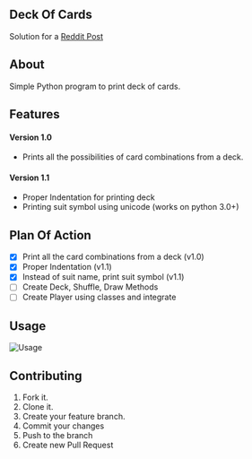 ## Deck Of Cards
Solution for a [Reddit Post](https://www.reddit.com/r/beginnerprojects/comments/45fmoa/print_a_deck_of_cards)

## About
Simple Python program to print deck of cards.

## Features

#### Version 1.0
* Prints all the possibilities of card combinations from a deck.
#### Version 1.1
* Proper Indentation for printing deck
* Printing suit symbol using unicode (works on python 3.0+)

## Plan Of Action
* [x] Print all the card combinations from a deck (v1.0)
* [x] Proper Indentation (v1.1)
* [x] Instead of suit name, print suit symbol (v1.1)
* [ ] Create Deck, Shuffle, Draw Methods
* [ ] Create Player using classes and integrate

## Usage
![Usage](https://github.com/siddeshshewde/Projects/blob/master/Deck%20Of%20Cards%20(Python)/assets/deck_of_cards_usage.GIF)

## Contributing
1. Fork it.
2. Clone it.
3. Create your feature branch.
4. Commit your changes
5. Push to the branch
6. Create new Pull Request

